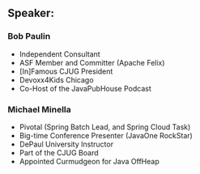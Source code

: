 ## Speaker: 

### Bob Paulin
* Independent Consultant
* ASF Member and Committer (Apache Felix)
* [In]Famous CJUG President
* Devoxx4Kids Chicago
* Co-Host of the JavaPubHouse Podcast


### Michael Minella
* Pivotal (Spring Batch Lead, and Spring Cloud Task)
* Big-time Conference Presenter (JavaOne RockStar)
* DePaul University Instructor
* Part of the CJUG Board
* Appointed Curmudgeon for Java OffHeap
